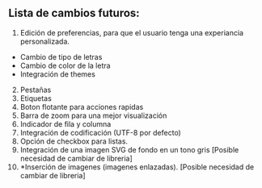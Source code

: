 ## Lista de cambios futuros:
1. Edición de preferencias, para que el usuario tenga una experiancia personalizada.
  - Cambio de tipo de letras
  - Cambio de color de la letra
  - Integración de themes
   
2. Pestañas
3. Etiquetas
4. Boton flotante para acciones rapidas
5. Barra de zoom para una mejor visualización
6. Indicador de fila y columna
7. Integración de codificación (UTF-8 por defecto)
8. Opción de checkbox para listas.
9. Integración de una imagen SVG de fondo en un tono gris [Posible necesidad de cambiar de libreria]
10. *Inserción de imagenes (imagenes enlazadas). [Posible necesidad de cambiar de libreria]
